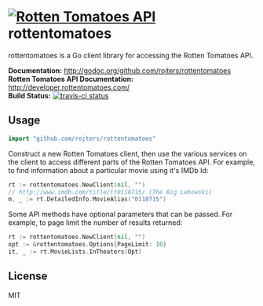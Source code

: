 # [![Rotten Tomatoes API](http://i.imgur.com/1XiPsZY.png?2)](http:rottentomatoes.com/) rottentomatoes #

rottentomatoes is a Go client library for accessing the Rotten Tomatoes API.

**Documentation:** <http://godoc.org/github.com/rojters/rottentomatoes>  
**Rotten Tomatoes API Documentation:** <http://developer.rottentomatoes.com/>  
**Build Status:** [![travis-ci status](https://api.travis-ci.org/rojters/rottentomatoes.png)](https://travis-ci.org/rojters/rottentomatoes)  

## Usage ##

```go
import "github.com/rojters/rottentomatoes"
```

Construct a new Rotten Tomatoes client, then use the various services on the client to
access different parts of the Rotten Tomatoes API. For example, to find information
about a particular movie using it's IMDb Id:

```go
rt := rottentomatoes.NewClient(nil, "")
// http://www.imdb.com/title/tt0118715/ (The Big Lebowski)
m, _ := rt.DetailedInfo.MovieAlias("0118715")
```

Some API methods have optional parameters that can be passed. For example, 
to page limit the number of results returned:

```go
rt := rottentomatoes.NewClient(nil, "")
opt := &rottentomatoes.Options{PageLimit: 10}
it, _ := rt.MovieLists.InTheaters(Opt)
```

## License ##

MIT
